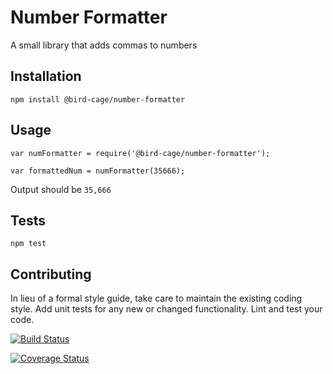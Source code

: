 Number Formatter
=========

A small library that adds commas to numbers

## Installation

  `npm install @bird-cage/number-formatter`

## Usage

    var numFormatter = require('@bird-cage/number-formatter');

    var formattedNum = numFormatter(35666);
  
  
  Output should be `35,666`


## Tests

  `npm test`

## Contributing

In lieu of a formal style guide, take care to maintain the existing coding style. Add unit tests for any new or changed functionality. Lint and test your code.

[![Build Status](https://travis-ci.org/bird-cage/number-formatter.svg?branch=master)](https://travis-ci.org/bird-cage/number-formatter)

[![Coverage Status](https://coveralls.io/repos/github/bird-cage/number-formatter/badge.svg?branch=master)](https://coveralls.io/github/bird-cage/number-formatter?branch=master)

